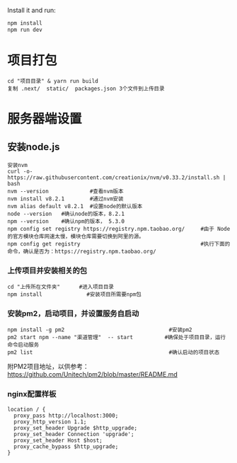 

Install it and run:

```bash
npm install
npm run dev
```
# 项目打包
```
cd "项目目录" & yarn run build
复制 .next/  static/  packages.json 3个文件到上传目录
```
# 服务器端设置
## 安装node.js
```
安装nvm
curl -o- https://raw.githubusercontent.com/creationix/nvm/v0.33.2/install.sh | bash
nvm --version             #查看nvm版本
nvm install v8.2.1        #通过nvm安装
nvm alias default v8.2.1  #设置node的默认版本
node --version   #确认node的版本，8.2.1
npm --version    #确认npm的版本， 5.3.0
npm config set registry https://registry.npm.taobao.org/     #由于 Node 的官方模块仓库网速太慢，模块仓库需要切换到阿里的源。
npm config get registry                                      #执行下面的命令，确认是否为：https://registry.npm.taobao.org/
```
### 上传项目并安装相关的包
```
cd "上传所在文件夹"      #进入项目目录
npm install              #安装项目所需要npm包
```
### 安装pm2，启动项目，并设置服务自启动
```
npm install -g pm2                                 #安装pm2
pm2 start npm --name "渠道管理"  -- start          #确保处于项目目录，运行命令启动服务
pm2 list                                           #确认启动的项目状态
```
附PM2项目地址，以供参考： https://github.com/Unitech/pm2/blob/master/README.md
### nginx配置样板
```
location / {
  proxy_pass http://localhost:3000;
  proxy_http_version 1.1;
  proxy_set_header Upgrade $http_upgrade;
  proxy_set_header Connection 'upgrade';
  proxy_set_header Host $host;
  proxy_cache_bypass $http_upgrade;
}
```

